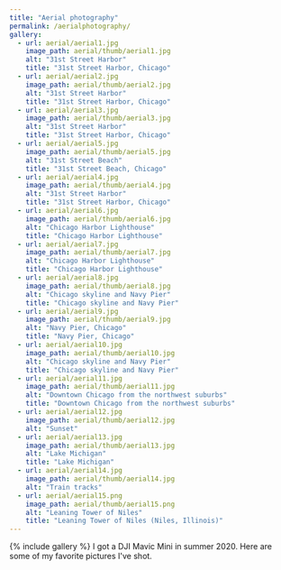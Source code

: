 ```yaml
---
title: "Aerial photography"
permalink: /aerialphotography/
gallery:
  - url: aerial/aerial1.jpg
    image_path: aerial/thumb/aerial1.jpg
    alt: "31st Street Harbor"
    title: "31st Street Harbor, Chicago"
  - url: aerial/aerial2.jpg
    image_path: aerial/thumb/aerial2.jpg
    alt: "31st Street Harbor"
    title: "31st Street Harbor, Chicago"
  - url: aerial/aerial3.jpg
    image_path: aerial/thumb/aerial3.jpg
    alt: "31st Street Harbor"
    title: "31st Street Harbor, Chicago"
  - url: aerial/aerial5.jpg
    image_path: aerial/thumb/aerial5.jpg
    alt: "31st Street Beach"
    title: "31st Street Beach, Chicago"
  - url: aerial/aerial4.jpg
    image_path: aerial/thumb/aerial4.jpg
    alt: "31st Street Harbor"
    title: "31st Street Harbor, Chicago"
  - url: aerial/aerial6.jpg
    image_path: aerial/thumb/aerial6.jpg
    alt: "Chicago Harbor Lighthouse"
    title: "Chicago Harbor Lighthouse"
  - url: aerial/aerial7.jpg
    image_path: aerial/thumb/aerial7.jpg
    alt: "Chicago Harbor Lighthouse"
    title: "Chicago Harbor Lighthouse"
  - url: aerial/aerial8.jpg
    image_path: aerial/thumb/aerial8.jpg
    alt: "Chicago skyline and Navy Pier"
    title: "Chicago skyline and Navy Pier"
  - url: aerial/aerial9.jpg
    image_path: aerial/thumb/aerial9.jpg
    alt: "Navy Pier, Chicago"
    title: "Navy Pier, Chicago"
  - url: aerial/aerial10.jpg
    image_path: aerial/thumb/aerial10.jpg
    alt: "Chicago skyline and Navy Pier"
    title: "Chicago skyline and Navy Pier"
  - url: aerial/aerial11.jpg
    image_path: aerial/thumb/aerial11.jpg
    alt: "Downtown Chicago from the northwest suburbs"
    title: "Downtown Chicago from the northwest suburbs"
  - url: aerial/aerial12.jpg
    image_path: aerial/thumb/aerial12.jpg
    alt: "Sunset"
  - url: aerial/aerial13.jpg
    image_path: aerial/thumb/aerial13.jpg
    alt: "Lake Michigan"
    title: "Lake Michigan"
  - url: aerial/aerial14.jpg
    image_path: aerial/thumb/aerial14.jpg
    alt: "Train tracks"
  - url: aerial/aerial15.png
    image_path: aerial/thumb/aerial15.png
    alt: "Leaning Tower of Niles"
    title: "Leaning Tower of Niles (Niles, Illinois)"
---
```

{% include gallery %}
I got a DJI Mavic Mini in summer 2020.
Here are some of my favorite pictures I've shot.